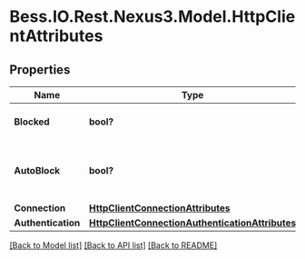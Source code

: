 # Bess.IO.Rest.Nexus3.Model.HttpClientAttributes
## Properties

Name | Type | Description | Notes
------------ | ------------- | ------------- | -------------
**Blocked** | **bool?** | Whether to block outbound connections on the repository | 
**AutoBlock** | **bool?** | Whether to auto-block outbound connections if remote peer is detected as unreachable/unresponsive | 
**Connection** | [**HttpClientConnectionAttributes**](HttpClientConnectionAttributes.md) |  | [optional] 
**Authentication** | [**HttpClientConnectionAuthenticationAttributes**](HttpClientConnectionAuthenticationAttributes.md) |  | [optional] 

[[Back to Model list]](../README.md#documentation-for-models) [[Back to API list]](../README.md#documentation-for-api-endpoints) [[Back to README]](../README.md)

